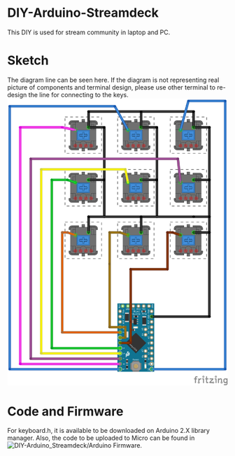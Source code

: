 # DIY-Arduino-Streamdeck
This DIY is used for stream community in laptop and PC.

# Sketch
The diagram line can be seen here. If the diagram is not representing real picture of components and terminal design, please use other terminal to re-design the line for connecting to the keys.
![Line Diagram for Arduino Streamdeck](https://github.com/setiawanph/DIY-Arduino-Streamdeck/blob/main/StreamDeck_Ino.png)

# Code and Firmware
For keyboard.h, it is available to be downloaded on Arduino 2.X library manager. Also, the code to be uploaded to Micro can be found in ![DIY-Arduino_Streamdeck/Arduino Firmware]([url](https://github.com/setiawanph/DIY-Arduino-Streamdeck/tree/main/Arduino%20Firmware)).
